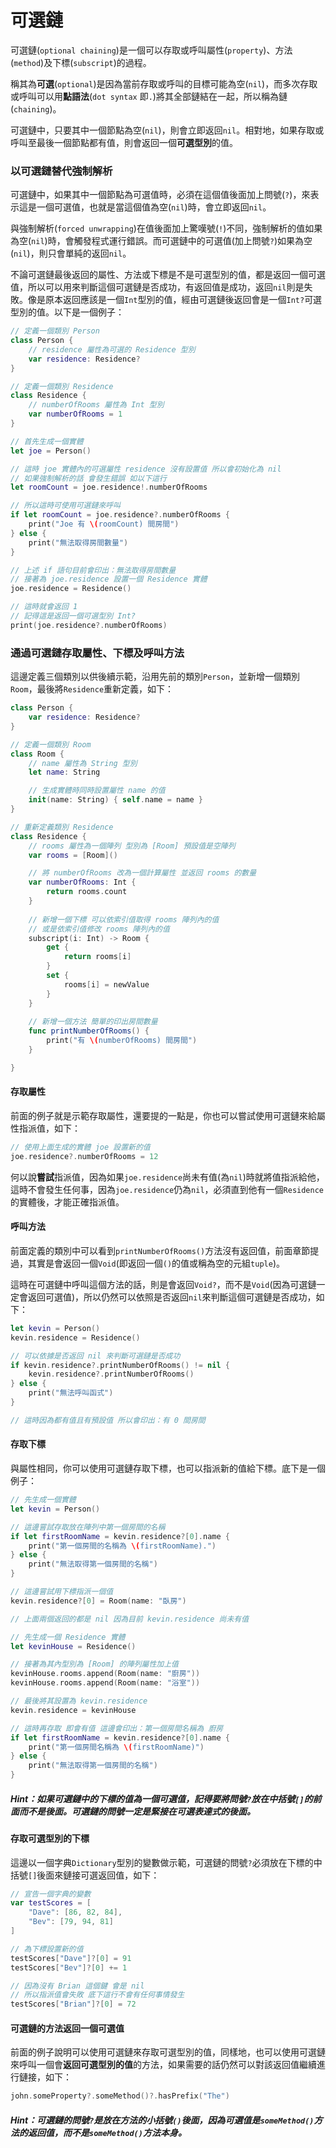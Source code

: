 # 可選鏈

可選鏈(`optional chaining`)是一個可以存取或呼叫屬性(`property`)、方法(`method`)及下標(`subscript`)的過程。

稱其為**可選**(`optional`)是因為當前存取或呼叫的目標可能為空(`nil`)，而多次存取或呼叫可以用**點語法**(`dot syntax` 即`.`)將其全部鏈結在一起，所以稱為鏈(`chaining`)。

可選鏈中，只要其中一個節點為空(`nil`)，則會立即返回`nil`。相對地，如果存取或呼叫至最後一個節點都有值，則會返回一個**可選型別**的值。


### 以可選鏈替代強制解析

可選鏈中，如果其中一個節點為可選值時，必須在這個值後面加上問號(`?`)，來表示這是一個可選值，也就是當這個值為空(`nil`)時，會立即返回`nil`。

與強制解析(`forced unwrapping`)在值後面加上驚嘆號(`!`)不同，強制解析的值如果為空(`nil`)時，會觸發程式運行錯誤。而可選鏈中的可選值(加上問號`?`)如果為空(`nil`)，則只會單純的返回`nil`。

不論可選鏈最後返回的屬性、方法或下標是不是可選型別的值，都是返回一個可選值，所以可以用來判斷這個可選鏈是否成功，有返回值是成功，返回`nil`則是失敗。像是原本返回應該是一個`Int`型別的值，經由可選鏈後返回會是一個`Int?`可選型別的值。以下是一個例子：

```swift
// 定義一個類別 Person
class Person {
    // residence 屬性為可選的 Residence 型別
    var residence: Residence?
}

// 定義一個類別 Residence
class Residence {
    // numberOfRooms 屬性為 Int 型別
    var numberOfRooms = 1
}

// 首先生成一個實體
let joe = Person()

// 這時 joe 實體內的可選屬性 residence 沒有設置值 所以會初始化為 nil
// 如果強制解析的話 會發生錯誤 如以下這行
let roomCount = joe.residence!.numberOfRooms

// 所以這時可使用可選鏈來呼叫
if let roomCount = joe.residence?.numberOfRooms {
    print("Joe 有 \(roomCount) 間房間")
} else {
    print("無法取得房間數量")
}

// 上述 if 語句目前會印出：無法取得房間數量
// 接著為 joe.residence 設置一個 Residence 實體
joe.residence = Residence()

// 這時就會返回 1
// 記得這是返回一個可選型別 Int?
print(joe.residence?.numberOfRooms)

```


### 通過可選鏈存取屬性、下標及呼叫方法

這邊定義三個類別以供後續示範，沿用先前的類別`Person`，並新增一個類別`Room`，最後將`Residence`重新定義，如下：

```swift
class Person {
    var residence: Residence?
}

// 定義一個類別 Room
class Room {
    // name 屬性為 String 型別
    let name: String

    // 生成實體時同時設置屬性 name 的值
    init(name: String) { self.name = name }
}

// 重新定義類別 Residence
class Residence {
    // rooms 屬性為一個陣列 型別為 [Room] 預設值是空陣列
    var rooms = [Room]()

    // 將 numberOfRooms 改為一個計算屬性 並返回 rooms 的數量
    var numberOfRooms: Int {
        return rooms.count
    }
    
    // 新增一個下標 可以依索引值取得 rooms 陣列內的值
    // 或是依索引值修改 rooms 陣列內的值
    subscript(i: Int) -> Room {
        get {
            return rooms[i]
        }
        set {
            rooms[i] = newValue
        }
    }
    
    // 新增一個方法 簡單的印出房間數量
    func printNumberOfRooms() {
        print("有 \(numberOfRooms) 間房間")
    }

}

```

#### 存取屬性

前面的例子就是示範存取屬性，還要提的一點是，你也可以嘗試使用可選鏈來給屬性指派值，如下：

```swift
// 使用上面生成的實體 joe 設置新的值
joe.residence?.numberOfRooms = 12

```

何以說**嘗試**指派值，因為如果`joe.residence`尚未有值(為`nil`)時就將值指派給他，這時不會發生任何事，因為`joe.residence`仍為`nil`，必須直到他有一個`Residence`的實體後，才能正確指派值。

#### 呼叫方法

前面定義的類別中可以看到`printNumberOfRooms()`方法沒有返回值，前面章節提過，其實是會返回一個`Void`(即返回一個`()`的值或稱為空的元組`tuple`)。

這時在可選鏈中呼叫這個方法的話，則是會返回`Void?`，而不是`Void`(因為可選鏈一定會返回可選值)，所以仍然可以依照是否返回`nil`來判斷這個可選鏈是否成功，如下：

```swift
let kevin = Person()
kevin.residence = Residence()

// 可以依據是否返回 nil 來判斷可選鏈是否成功
if kevin.residence?.printNumberOfRooms() != nil {
    kevin.residence?.printNumberOfRooms()
} else {
    print("無法呼叫函式")
}

// 這時因為都有值且有預設值 所以會印出：有 0 間房間

```

#### 存取下標

與屬性相同，你可以使用可選鏈存取下標，也可以指派新的值給下標。底下是一個例子：

```swift
// 先生成一個實體
let kevin = Person()

// 這邊嘗試存取放在陣列中第一個房間的名稱
if let firstRoomName = kevin.residence?[0].name {
    print("第一個房間的名稱為 \(firstRoomName).")
} else {
    print("無法取得第一個房間的名稱")
}

// 這邊嘗試用下標指派一個值
kevin.residence?[0] = Room(name: "臥房")

// 上面兩個返回的都是 nil 因為目前 kevin.residence 尚未有值

// 先生成一個 Residence 實體
let kevinHouse = Residence()

// 接著為其內型別為 [Room] 的陣列屬性加上值
kevinHouse.rooms.append(Room(name: "廚房"))
kevinHouse.rooms.append(Room(name: "浴室"))

// 最後將其設置為 kevin.residence
kevin.residence = kevinHouse

// 這時再存取 即會有值 這邊會印出：第一個房間名稱為 廚房
if let firstRoomName = kevin.residence?[0].name {
    print("第一個房間名稱為 \(firstRoomName)")
} else {
    print("無法取得第一個房間的名稱")
}

```

##### Hint：如果可選鏈中的下標的值為一個可選值，記得要將問號`?`放在中括號`[]`的前面而不是後面。可選鏈的問號一定是緊接在可選表達式的後面。

#### 存取可選型別的下標

這邊以一個字典`Dictionary`型別的變數做示範，可選鏈的問號`?`必須放在下標的中括號`[]`後面來鏈接可選返回值，如下：

```swift
// 宣告一個字典的變數
var testScores = [
    "Dave": [86, 82, 84],
    "Bev": [79, 94, 81]
]

// 為下標設置新的值
testScores["Dave"]?[0] = 91
testScores["Bev"]?[0] += 1

// 因為沒有 Brian 這個鍵 會是 nil 
// 所以指派值會失敗 底下這行不會有任何事情發生
testScores["Brian"]?[0] = 72

```

#### 可選鏈的方法返回一個可選值

前面的例子說明可以使用可選鏈來存取可選型別的值，同樣地，也可以使用可選鏈來呼叫一個會**返回可選型別的值**的方法，如果需要的話仍然可以對該返回值繼續進行鏈接，如下：

```swift
john.someProperty?.someMethod()?.hasPrefix("The")

```

##### Hint：可選鏈的問號`?`是放在方法的小括號`()`後面，因為可選值是`someMethod()`方法的返回值，而不是`someMethod()`方法本身。

